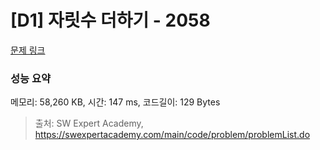 # [D1] 자릿수 더하기 - 2058 

[문제 링크](https://swexpertacademy.com/main/code/problem/problemDetail.do?contestProbId=AV5QPRjqA10DFAUq) 

### 성능 요약

메모리: 58,260 KB, 시간: 147 ms, 코드길이: 129 Bytes



> 출처: SW Expert Academy, https://swexpertacademy.com/main/code/problem/problemList.do